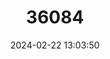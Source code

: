 ---
title: "36084"
category: "Trichilia acuminata"
draft: false
date: 2024-02-22 13:03:50
languages:
  Spanish; Castilian: ["Jayo Colorado", "Mangle Blanco", "Manglecito", "Mangle Colorado", "Mangle Rojo", "Mezclo", "Negrito", "Yayo Blanco", "Yayo Colorado", "Cimbra Potro"]
---